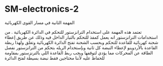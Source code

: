 # SM-electronics-2
المهمة الثانية في مسار القوى الكهربائية

تعتمد هذه المهمة على استخدام الترانزستور للتحكم في الدائرة الكهربائية . من استخدامات الترانزستور انه يعمل كمفذ للتحكم بالتيار الداخل فيه وذلك عن طريق إعطاء شحنة كهربائية للقاعدة للتحكم وبحسب الشحنة تفتح الدائرة الكهربائية وتغلق ولهذا ربطة القاعدة بالأردوينو لإعطاء النبضة كل ثانية وبإستخدام الريله بتحكم من الترانزستور نفصل الطاقة عن المحركات مما يؤدي لتوقفها ويجب ربط القاعدة اللي بالترنزستور بمقاومة للحفاظ عليه لأننا محتاجين فقط نبضة بسيطة لفتح الدائرة
